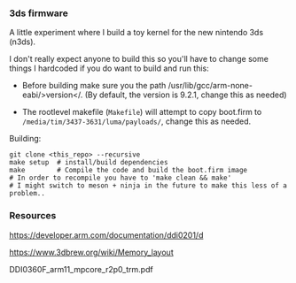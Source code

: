 ### 3ds firmware

A little experiment where I build a toy kernel for the new nintendo 3ds (n3ds).

I don't really expect anyone to build this so you'll have to change some things I hardcoded if you do want to build and run this:
- Before building make sure you the path /usr/lib/gcc/arm-none-eabi/>version</. (By default, the version is 9.2.1, change this as needed)

- The rootlevel makefile (`Makefile`) will attempt to copy boot.firm to `/media/tim/3437-3631/luma/payloads/`, change this as needed.

Building:
```
git clone <this_repo> --recursive
make setup	# install/build dependencies
make		# Compile the code and build the boot.firm image
# In order to recompile you have to 'make clean && make'
# I might switch to meson + ninja in the future to make this less of a problem..
```

### Resources
https://developer.arm.com/documentation/ddi0201/d

https://www.3dbrew.org/wiki/Memory_layout

DDI0360F_arm11_mpcore_r2p0_trm.pdf 
